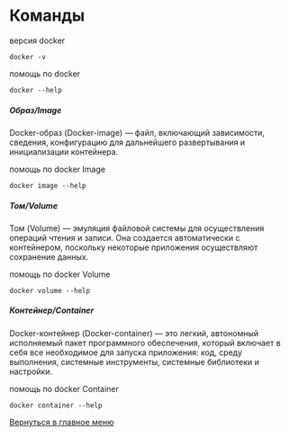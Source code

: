 # Команды
версия docker 
```terminal
docker -v
```

помощь по docker
```terminal
docker --help
```

##### Образ/Image

Docker-образ (Docker-image) — файл, включающий зависимости, сведения, конфигурацию для дальнейшего развертывания и инициализации контейнера.

помощь по docker Image
```terminal
docker image --help
```

##### Том/Volume

Том (Volume) — эмуляция файловой системы для осуществления операций чтения и записи. Она создается автоматически с контейнером, поскольку некоторые приложения осуществляют сохранение данных.

помощь по docker Volume
```terminal
docker volume --help
```

##### Контейнер/Container

Docker-контейнер (Docker-container) — это легкий, автономный исполняемый пакет программного обеспечения, который включает в себя все необходимое для запуска приложения: код, среду выполнения, системные инструменты, системные библиотеки и настройки.

помощь по docker Container
```terminal
docker container --help
```

[Вернуться в главное меню](../README.md)